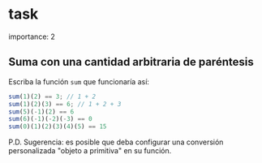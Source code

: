 # task

importance: 2

## Suma con una cantidad arbitraria de paréntesis

Escriba la función `sum` que funcionaría así:

```javascript
sum(1)(2) == 3; // 1 + 2
sum(1)(2)(3) == 6; // 1 + 2 + 3
sum(5)(-1)(2) == 6
sum(6)(-1)(-2)(-3) == 0
sum(0)(1)(2)(3)(4)(5) == 15
```

P.D. Sugerencia: es posible que deba configurar una conversión personalizada "objeto a primitiva" en su función.

